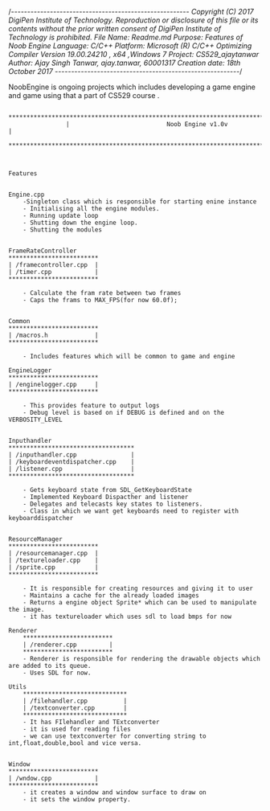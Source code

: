 /*-------------------------------------------------------
Copyright (C) 2017 DigiPen Institute of Technology.
Reproduction or disclosure of this file or its contents without the prior
written consent of DigiPen Institute of Technology is prohibited.
File Name: Readme.md
Purpose: Features of Noob Engine
Language: C/C++
Platform: Microsoft (R) C/C++ Optimizing Compiler Version 19.00.24210 , x64 ,Windows 7
Project: CS529_ajaytanwar
Author: Ajay Singh Tanwar, ajay.tanwar, 60001317
Creation date: 18th October 2017
---------------------------------------------------------*/

NoobEngine is ongoing projects which includes developing a game engine and game using that a part of CS529 course .

					*************************************************************************
					| 							Noob Engine v1.0v							|
					*************************************************************************
					
					
	
	Features 
	
	
	Engine.cpp
		-Singleton class which is responsible for starting enine instance
		- Initialising all the engine modules.
		- Running update loop
		- Shutting down the engine loop.
		- Shutting the modules
		
		
	FrameRateController
	*************************
	| /framecontroller.cpp  |
	| /timer.cpp   			|
	*************************

		- Calculate the fram rate between two frames
		- Caps the frams to MAX_FPS(for now 60.0f);
		
		
	Common
	*************************
	| /macros.h  			|
	*************************
	
		- Includes features which will be common to game and engine
		
	EngineLogger
	*************************
	| /enginelogger.cpp		|
	*************************
	
		- This provides feature to output logs
		- Debug level is based on if DEBUG is defined and on the VERBOSITY_LEVEL
		
		
	Inputhandler
	***********************************
	| /inputhandler.cpp 			  |
	| /keyboardeventdispatcher.cpp    |
	| /listener.cpp        			  |
	***********************************
	
		- Gets keyboard state from SDL_GetKeyboardState
		- Implemented Keyboard Dispacther and listener
		- Delegates and telecasts key states to listeners.
		- Class in which we want get keyboards need to register with keyboarddispatcher
		
		
	ResourceManager
	*************************
	| /resourcemanager.cpp  |
	| /textureloader.cpp    |
	| /sprite.cpp           |
	*************************
	
		- It is responsible for creating resources and giving it to user
		- Maintains a cache for the already loaded images
		- Returns a engine object Sprite* which can be used to manipulate the image.
		- it has textureloader which uses sdl to load bmps for now
		
	Renderer
		*************************
		| /renderer.cpp  		|
		*************************
		- Renderer is responsible for rendering the drawable objects which are added to its queue.
		- Uses SDL for now.
		
	Utils
		*****************************
		| /filehandler.cpp  		|
		| /textconverter.cpp   		|
		*****************************
		- It has FIlehandler and TExtconverter
		- it is used for reading files
		- we can use textconverter for converting string to int,float,double,bool and vice versa.
		
		
	Window 
	*************************
	| /wndow.cpp        	|
	*************************
		- it creates a window and window surface to draw on
		- it sets the window property.
		
		